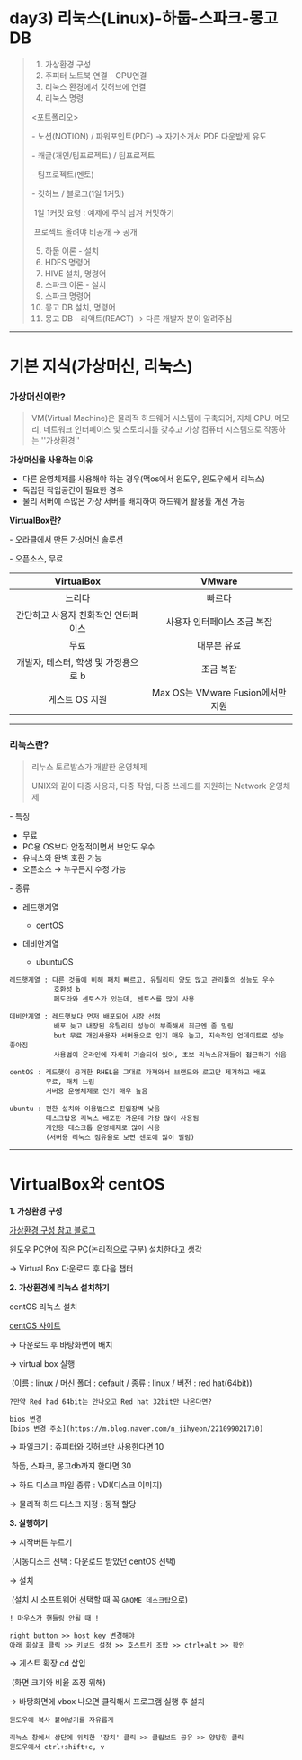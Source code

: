 # ﻿day3) 리눅스(Linux)-하둡-스파크-몽고DB

> 1. 가상환경 구성
> 2. 주피터 노트북 연결 - GPU연결
> 3. 리눅스 환경에서 깃허브에 연결
> 4. 리눅스 명령
>
> <포트폴리오>
>
> \- 노션(NOTION) / 파워포인트(PDF) → 자기소개서 PDF 다운받게 유도
>
> \- 캐글(개인/팀프로젝트) / 팀프로젝트
>
> \- 팀프로젝트(멘토)
>
> \- 깃허브 / 블로그(1일 1커밋)
>
> ​	1일 1커밋 요령 : 예제에 주석 남겨 커밋하기
>
> ​	프로젝트 올려야 비공개 → 공개
>
> 5. 하둡 이론 - 설치
> 6. HDFS 명령어
> 7. HIVE 설치, 명령어
> 8. 스파크 이론 - 설치
> 9. 스파크 명령어
> 10. 몽고 DB 설치, 명령어
> 11. 몽고 DB - 리액트(REACT) → 다른 개발자 분이 알려주심



---

# 기본 지식(가상머신, 리눅스)



### 가상머신이란?

> VM(Virtual Machine)은 물리적 하드웨어 시스템에 구축되어, 자체 CPU, 메모리, 네트워크 인터페이스 및 스토리지를 갖추고 가상 컴퓨터 시스템으로 작동하는 ''가상환경'' 



**가상머신을 사용하는 이유**

- 다른 운영체제를 사용해야 하는 경우(맥os에서 윈도우, 윈도우에서 리눅스)
- 독립된 작업공간이 필요한 경우
- 물리 서버에 수많은 가상 서버를 배치하여 하드웨어 활용률 개선 가능



**VirtualBox란?**

\- 오라클에서 만든 가상머신 솔루션

\- 오픈소스, 무료

|              VirtualBox              |              VMware               |
| :----------------------------------: | :-------------------------------: |
|                느리다                |              빠르다               |
| 간단하고 사용자 친화적인 인터페이스  |    사용자 인터페이스 조금 복잡    |
|                 무료                 |            대부분 유료            |
| 개발자, 테스터, 학생 및 가정용으로 b |             조금 복잡             |
|            게스트 OS 지원            | Max OS는 VMware Fusion에서만 지원 |

---



### 리눅스란?

> 리누스 토르발스가 개발한 운영체제
>
> UNIX와 같이 다중 사용자, 다중 작업, 다중 쓰레드를 지원하는 Network 운영체제



\- 특징

- 무료
- PC용 OS보다 안정적이면서 보안도 우수
- 유닉스와 완벽 호환 가능
- 오픈소스 → 누구든지 수정 가능



\- 종류

- 레드햇계열
  - centOS

- 데비안계열
  - ubuntuOS

```
레드햇계열 : 다른 것들에 비해 패치 빠르고, 유틸리티 양도 많고 관리툴의 성능도 우수
		   호환성 b
		   페도라와 센토스가 있는데, 센토스를 많이 사용
		   
데비안계열 : 레드햇보다 먼저 배포되어 시장 선점
		   배포 늦고 내장된 유틸리티 성능이 부족해서 최근엔 좀 밀림
		   but 무료 개인사용자 서버용으로 인기 매우 높고, 지속적인 업데이트로 성능 좋아짐
		   사용법이 온라인에 자세히 기술되어 있어, 초보 리눅스유저들이 접근하기 쉬움
```

```
centOS : 레드햇이 공개한 RHEL을 그대로 가져와서 브랜드와 로고만 제거하고 배포
		 무료, 패치 느림
		 서버용 운영체제로 인기 매우 높음
		 
ubuntu : 편한 설치와 이용법으로 진입장벽 낮음
		 데스크탑용 리눅스 배포판 가운데 가장 많이 사용됨
		 개인용 데스크톱 운영체제로 많이 사용
		 (서버용 리눅스 점유율로 보면 센토에 많이 밀림)
```



---

# VirtualBox와 centOS

**1. 가상환경 구성**

[가상환경 구성 참고 블로그](https://m.blog.naver.com/ilikebigmac/222009981745)

윈도우 PC안에 작은 PC(논리적으로 구분) 설치한다고 생각

→ Virtual Box 다운로드 후 다음 챕터



**2. 가상환경에 리눅스 설치하기**

centOS 리눅스 설치

[centOS 사이트](http://mirror.anigil.com/CentOS/7.9.2009/isos/x86_64/)

→ 다운로드 후 바탕화면에 배치

→ virtual box 실행

​	(이름 : linux / 머신 폴더 : default / 종류 : linux / 버전 : red hat(64bit))

```
?만약 Red had 64bit는 안나오고 Red hat 32bit만 나온다면?

bios 변경
[bios 변경 주소](https://m.blog.naver.com/n_jihyeon/221099021710)
```

→ 파일크기 : 쥬피터와 깃허브만 사용한다면 10

​						하둡, 스파크, 몽고db까지 한다면 30

→ 하드 디스크 파일 종류 : VDI(디스크 이미지)

→ 물리적 하드 디스크 지정 : 동적 할당



**3. 실행하기**

→ 시작버튼 누르기

​	  (시동디스크 선택 : 다운로드 받았던 centOS 선택)

→ 설치

​	 (설치 시 소프트웨어 선택할 때 꼭 `GNOME 데스크탑`으로)

```
! 마우스가 핸들링 안될 때 !

right button >> host key 변경해야
아래 화살표 클릭 >> 키보드 설정 >> 호스트키 조합 >> ctrl+alt >> 확인
```

→ 게스트 확장 cd 삽입

​	 (화면 크기와 비율 조정 위해)

→ 바탕화면에 vbox 나오면 클릭해서 프로그램 실행 후 설치

```
윈도우에 복사 붙여넣기를 자유롭게

리눅스 창에서 상단에 위치한 '장치' 클릭 >> 클립보드 공유 >> 양방향 클릭
윈도우에서 ctrl+shift+c, v
```

